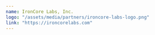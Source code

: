 ```yaml
---
name: IronCore Labs, Inc.
logo: "/assets/media/partners/ironcore-labs-logo.png"
link: "https://ironcorelabs.com"
---
```

